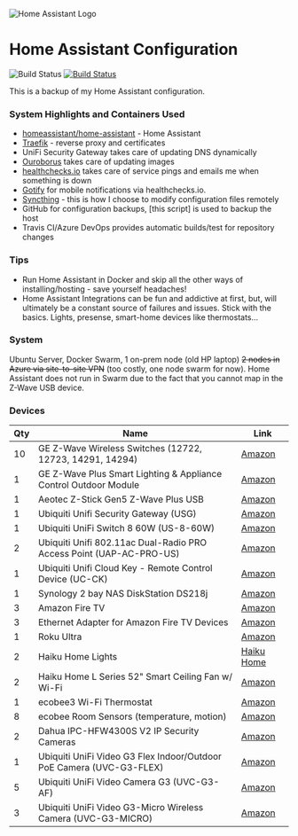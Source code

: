 ![Home Assistant Logo](https://upload.wikimedia.org/wikipedia/commons/thumb/6/6e/Home_Assistant_Logo.svg/240px-Home_Assistant_Logo.svg.png)

# Home Assistant Configuration

![Build Status](https://travis-ci.org/joe-scalise/HomeAssistantConfig.svg?branch=master) [![Build Status](https://img.shields.io/azure-devops/build/joescalise/af5372e7-8c15-4d17-8dbd-3effb1bf0fc2/1?style=for-the-badge)](https://dev.azure.com/joescalise/HomeAssistant)

This is a backup of my Home Assistant configuration.

### System Highlights and Containers Used

* [homeassistant/home-assistant](https://hub.docker.com/r/homeassistant/home-assistant/) - Home Assistant
* [Traefik](https://hub.docker.com/r/_/traefik/) - reverse proxy and certificates
* UniFi Security Gateway takes care of updating DNS dynamically
* [Ouroborus](https://hub.docker.com/r/pyouroboros/ouroboros) takes care of updating images
* [healthchecks.io](https://healthchecks.io/) takes care of service pings and emails me when something is down
* [Gotify](https://hub.docker.com/r/gotify/server) for mobile notifications via healthchecks.io.
* [Syncthing](https://hub.docker.com/r/linuxserver/syncthing/) - this is how I choose to modify configuration files remotely
* GitHub for configuration backups, [this script] is used to backup the host
* Travis CI/Azure DevOps provides automatic builds/test for repository changes

### Tips

* Run Home Assistant in Docker and skip all the other ways of installing/hosting - save yourself headaches!
* Home Assistant Integrations can be fun and addictive at first, but, will ultimately be a constant source of failures and issues.  Stick with the basics.  Lights, presense, smart-home devices like thermostats...

### System

Ubuntu Server, Docker Swarm, 1 on-prem node (old HP laptop) ~~2 nodes in Azure via site-to-site VPN~~ (too costly, one node swarm for now).  Home Assistant does not run in Swarm due to the fact that you cannot map in the Z-Wave USB device.

### Devices

| Qty   | Name                                                  | Link |
| ----- | ----------------------------------------------------- | ---- |
| 10 | GE Z-Wave Wireless Switches (12722, 12723, 14291, 14294) | [Amazon](https://amzn.to/2XmCIb2) |
| 1 | GE Z-Wave Plus Smart Lighting & Appliance Control Outdoor Module | [Amazon](https://amzn.to/32Nk1yf) |
| 1 | Aeotec Z-Stick Gen5 Z-Wave Plus USB | [Amazon](https://amzn.to/32NZ5qS) |
| 1 | Ubiquiti Unifi Security Gateway (USG) | [Amazon](https://amzn.to/2CM7HUd) |
| 1 | Ubiquiti UniFi Switch 8 60W (US-8-60W) | [Amazon](https://amzn.to/374BpSp) |
| 2 | Ubiquiti Unifi 802.11ac Dual-Radio PRO Access Point (UAP-AC-PRO-US)| [Amazon](https://amzn.to/2KkbsnZ) |
| 1 | Ubiquiti Unifi Cloud Key - Remote Control Device (UC-CK)| [Amazon](https://amzn.to/2CIQBqz) |
| 1 | Synology 2 bay NAS DiskStation DS218j | [Amazon](https://amzn.to/2KhXxiv) |
| 3 | Amazon Fire TV  | [Amazon](https://amzn.to/33RzoH6) |
| 3 | Ethernet Adapter for Amazon Fire TV Devices | [Amazon](https://amzn.to/2pitaB5) |
| 1 | Roku Ultra  | [Amazon](https://amzn.to/2QqCgXw) |
| 2 | Haiku Home Lights | [Haiku Home](https://www.haikuhome.com/) |
| 2 | Haiku Home L Series 52" Smart Ceiling Fan w/ Wi-Fi | [Amazon](https://amzn.to/2rLd3Nr) |
| 1 | ecobee3 Wi-Fi Thermostat | [Amazon](https://amzn.to/2Oh3Gwo) |
| 8 | ecobee Room Sensors (temperature, motion) | [Amazon](https://amzn.to/2CKC4dQ) |
| 2 | Dahua IPC-HFW4300S V2 IP Security Cameras | [Amazon](https://amzn.to/2rLJBqz) |
| 1 | Ubiquiti UniFi Video G3 Flex Indoor/Outdoor PoE Camera (UVC-G3-FLEX) | [Amazon](https://amzn.to/2NKBCm2) |
| 5 | Ubiquiti UniFi Video Camera G3 (UVC-G3-AF) | [Amazon](https://amzn.to/33MdTaI) |
| 3 | Ubiquiti UniFi Video G3-Micro Wireless Camera (UVC-G3-MICRO)| [Amazon](https://amzn.to/357a2Fl) |
